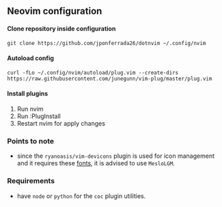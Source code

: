 ## Neovim configuration

#### Clone repository inside configuration
```
git clone https://github.com/jponferrada26/dotnvim ~/.config/nvim
```
#### Autoload config
```
curl -fLo ~/.config/nvim/autoload/plug.vim --create-dirs https://raw.githubusercontent.com/junegunn/vim-plug/master/plug.vim
```
#### Install plugins
1. Run nvim
2. Run :PlugInstall
3. Restart nvim for apply changes

### Points to note
* since the `ryanoasis/vim-devicons` plugin is used for icon management and it requires these [fonts](https://github.com/ryanoasis/nerd-fonts), it is advised to use `MesloLGM`.

### Requirements
* have `node` or `python` for the `coc` plugin utilities.
